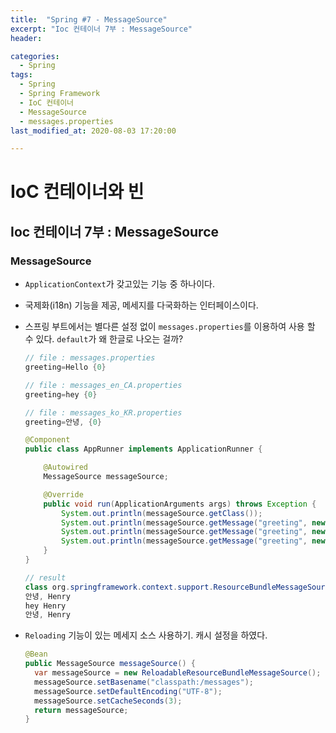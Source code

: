 ```yaml
---
title:  "Spring #7 - MessageSource"
excerpt: "Ioc 컨테이너 7부 : MessageSource"
header:

categories:
  - Spring
tags:
  - Spring
  - Spring Framework
  - IoC 컨테이너
  - MessageSource
  - messages.properties
last_modified_at: 2020-08-03 17:20:00

---
```


# IoC 컨테이너와 빈

## Ioc 컨테이너 7부 : MessageSource

### MessageSource

- `ApplicationContext`가 갖고있는 기능 중 하나이다.

- 국제화(i18n) 기능을 제공, 메세지를 다국화하는 인터페이스이다.

- 스프링 부트에서는 별다른 설정 없이 `messages.properties`를 이용하여 사용 할 수 있다. `default`가 왜 한글로 나오는 걸까?

  ```java
  // file : messages.properties
  greeting=Hello {0}
  
  // file : messages_en_CA.properties
  greeting=hey {0}
  
  // file : messages_ko_KR.properties
  greeting=안녕, {0}
  ```

  ```java
  @Component
  public class AppRunner implements ApplicationRunner {
  
      @Autowired
      MessageSource messageSource;
  
      @Override
      public void run(ApplicationArguments args) throws Exception {
          System.out.println(messageSource.getClass());
          System.out.println(messageSource.getMessage("greeting", new String[]{"Henry"}, Locale.KOREA));
          System.out.println(messageSource.getMessage("greeting", new String[]{"Henry"}, Locale.CANADA));
          System.out.println(messageSource.getMessage("greeting", new String[]{"Henry"}, Locale.getDefault()));
      }
  }
  ```

  ```java
  // result
  class org.springframework.context.support.ResourceBundleMessageSource
  안녕, Henry
  hey Henry
  안녕, Henry
  ```

- `Reloading` 기능이 있는 메세지 소스 사용하기. 캐시 설정을 하였다.

  ```java
  @Bean
  public MessageSource messageSource() {
    var messageSource = new ReloadableResourceBundleMessageSource();
    messageSource.setBasename("classpath:/messages");
    messageSource.setDefaultEncoding("UTF-8");
    messageSource.setCacheSeconds(3);
    return messageSource;
  }
  ```

  